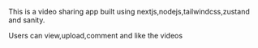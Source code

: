 This is a video sharing app built using nextjs,nodejs,tailwindcss,zustand and sanity.

Users can view,upload,comment and like the videos
